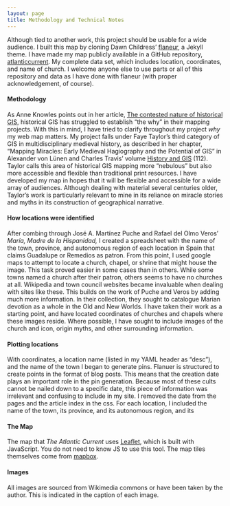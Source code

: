 ```yaml
---
layout: page
title: Methodology and Technical Notes
---
```

Although tied to another work, this project should be usable for a wide audience. I built this map by cloning Dawn Childress’ [flaneur]( https://github.com/kirschbombe/flaneur), a Jekyll theme. I have made my map publicly available in a GitHub repository, [atlanticcurrent]( https://github.com/katherinedau/atlanticcurrent). My complete data set, which includes location, coordinates, and name of church. I welcome anyone else to use parts or all of this repository and data as I have done with flaneur (with proper acknowledgement, of course).

#### Methodology

As Anne Knowles points out in her article, [The contested nature of historical GIS]( https://eds.b.ebscohost.com/ehost/pdfviewer/pdfviewer?vid=2&sid=46c4db99-e86b-4c2c-984c-b462b0af3929%40pdc-v-sessmgr05), historical GIS has struggled to establish “the why” in their mapping projects. With this in mind, I have tried to clarify throughout my project *why* my web map matters. My project falls under Faye Taylor’s third category of GIS in multidisciplinary medieval history, as described in her chapter, “Mapping Miracles: Early Medieval Hagiography and the Potential of GIS” in Alexander von Lünen and Charles Travis’ volume [History and GIS]( https://link.springer.com/book/10.1007%2F978-94-007-5009-8) (112). Taylor calls this area of historical GIS mapping more “nebulous” but also more accessible and flexible than traditional print resources. I have developed my map in hopes that it will be flexible and accessible for a wide array of audiences. Although dealing with material several centuries older, Taylor’s work is particularly relevant to mine in its reliance on miracle stories and myths in its construction of geographical narrative.

#### How locations were identified

After combing through José A. Martínez Puche and Rafael del Olmo Veros’ *María, Madre de la Hispanidad,* I created a spreadsheet with the name of the town, province, and autonomous region of each location in Spain that claims Guadalupe or Remedios as patron. From this point, I used google maps to attempt to locate a church, chapel, or shrine that might house the image. This task proved easier in some cases than in others. While some towns named a church after their patron, others seems to have no churches at all. Wikipedia and town council websites became invaluable when dealing with sites like these. This builds on the work of Puche and Veros by adding much more information. In their collection, they sought to catalogue Marian devotion as a whole in the Old and New Worlds. I have taken their work as a starting point, and have located coordinates of churches and chapels where these images reside. Where possible, I have sought to include images of the church and icon, origin myths, and other surrounding information.

#### Plotting locations

With coordinates, a location name (listed in my YAML header as “desc”), and the name of the town I began to generate pins. Flanuer is structured to create points in the format of blog posts. This means that the creation date plays an important role in the pin generation. Because most of these cults cannot be nailed down to a specific date, this piece of information was irrelevant and confusing to include in my site. I removed the date from the pages and the article index in the css. For each location, I included the name of the town, its province, and its autonomous region, and its

#### The Map

The map that *The Atlantic Current* uses [Leaflet]( https://leafletjs.com/), which is built with JavaScript. You do not need to know JS to use this tool. The map tiles themselves come from [mapbox]( https://www.mapbox.com/maps/).

#### Images

All images are sourced from Wikimedia commons or have been taken by the author. This is indicated in the caption of each image.
